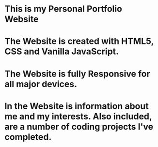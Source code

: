 # This is my Personal Portfolio Website

# The Website is created with HTML5, CSS and Vanilla JavaScript.

# The Website is fully Responsive for all major devices.

# In the Website is information about me and my interests. Also included, are a number of coding projects I've completed.